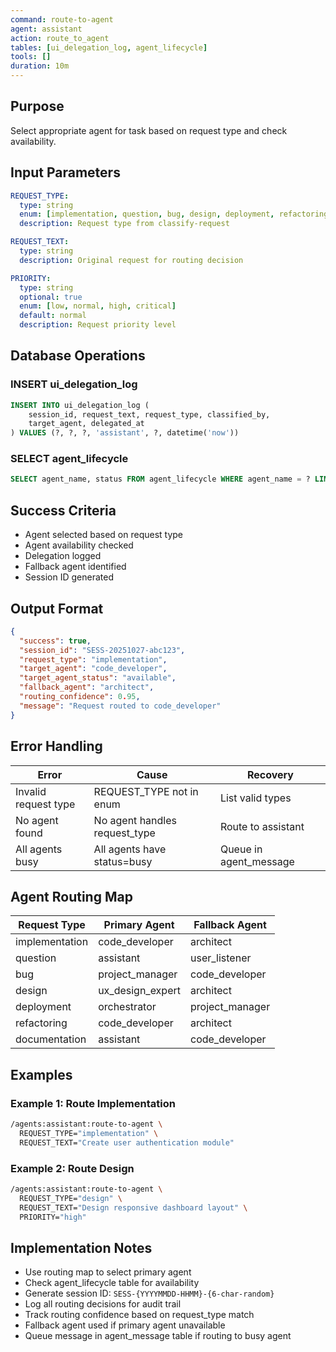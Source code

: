 ```yaml
---
command: route-to-agent
agent: assistant
action: route_to_agent
tables: [ui_delegation_log, agent_lifecycle]
tools: []
duration: 10m
---
```


## Purpose

Select appropriate agent for task based on request type and check availability.

## Input Parameters

```yaml
REQUEST_TYPE:
  type: string
  enum: [implementation, question, bug, design, deployment, refactoring, documentation]
  description: Request type from classify-request

REQUEST_TEXT:
  type: string
  description: Original request for routing decision

PRIORITY:
  type: string
  optional: true
  enum: [low, normal, high, critical]
  default: normal
  description: Request priority level
```

## Database Operations

### INSERT ui_delegation_log

```sql
INSERT INTO ui_delegation_log (
    session_id, request_text, request_type, classified_by,
    target_agent, delegated_at
) VALUES (?, ?, ?, 'assistant', ?, datetime('now'))
```

### SELECT agent_lifecycle

```sql
SELECT agent_name, status FROM agent_lifecycle WHERE agent_name = ? LIMIT 1
```

## Success Criteria

- Agent selected based on request type
- Agent availability checked
- Delegation logged
- Fallback agent identified
- Session ID generated

## Output Format

```json
{
  "success": true,
  "session_id": "SESS-20251027-abc123",
  "request_type": "implementation",
  "target_agent": "code_developer",
  "target_agent_status": "available",
  "fallback_agent": "architect",
  "routing_confidence": 0.95,
  "message": "Request routed to code_developer"
}
```

## Error Handling

| Error | Cause | Recovery |
|-------|-------|----------|
| Invalid request type | REQUEST_TYPE not in enum | List valid types |
| No agent found | No agent handles request_type | Route to assistant |
| All agents busy | All agents have status=busy | Queue in agent_message |

## Agent Routing Map

| Request Type | Primary Agent | Fallback Agent |
|--------------|---------------|----------------|
| implementation | code_developer | architect |
| question | assistant | user_listener |
| bug | project_manager | code_developer |
| design | ux_design_expert | architect |
| deployment | orchestrator | project_manager |
| refactoring | code_developer | architect |
| documentation | assistant | code_developer |

## Examples

### Example 1: Route Implementation

```bash
/agents:assistant:route-to-agent \
  REQUEST_TYPE="implementation" \
  REQUEST_TEXT="Create user authentication module"
```

### Example 2: Route Design

```bash
/agents:assistant:route-to-agent \
  REQUEST_TYPE="design" \
  REQUEST_TEXT="Design responsive dashboard layout" \
  PRIORITY="high"
```

## Implementation Notes

- Use routing map to select primary agent
- Check agent_lifecycle table for availability
- Generate session ID: `SESS-{YYYYMMDD-HHMM}-{6-char-random}`
- Log all routing decisions for audit trail
- Track routing confidence based on request_type match
- Fallback agent used if primary agent unavailable
- Queue message in agent_message table if routing to busy agent
